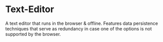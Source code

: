 # Text-Editor
A text editor that runs in the browser &amp; offline. Features data persistence techniques that serve as redundancy in case one of the options is not supported by the browser.
